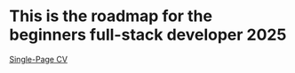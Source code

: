 # This is the roadmap for the beginners full-stack developer 2025

[Single-Page CV](https://roadmap.sh/projects/single-page-cv)
